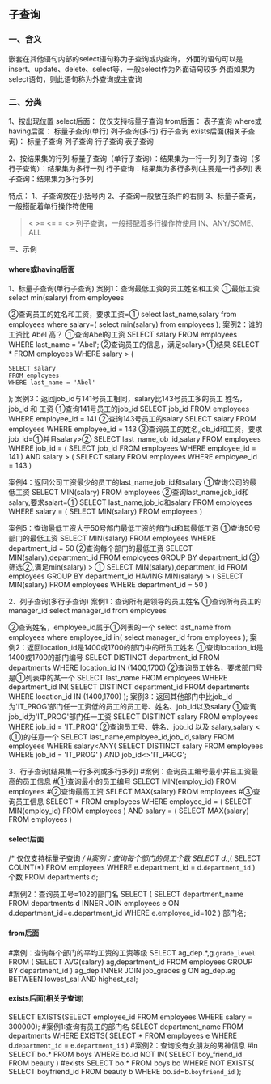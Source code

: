 ## 子查询

### 一、含义

嵌套在其他语句内部的select语句称为子查询或内查询，
外面的语句可以是insert、update、delete、select等，一般select作为外面语句较多
外面如果为select语句，则此语句称为外查询或主查询

### 二、分类

1、按出现位置
select后面：
		仅仅支持标量子查询
from后面：
		表子查询
where或having后面：
		标量子查询(单行)
		列子查询(多行)
		行子查询
exists后面(相关子查询)：
		标量子查询
		列子查询
		行子查询
		表子查询

2、按结果集的行列
标量子查询（单行子查询）：结果集为一行一列
列子查询（多行子查询）：结果集为多行一列
行子查询：结果集为多行多列(主要是一行多列)
表子查询：结果集为多行多列

特点：
1、子查询放在小括号内
2、子查询一般放在条件的右侧
3、标量子查询，一般搭配着单行操作符使用
> < >= <= = <>
> 列子查询，一般搭配着多行操作符使用
> IN、ANY/SOME、ALL

三、示例

#### where或having后面

1、标量子查询(单行子查询)
案例1：查询最低工资的员工姓名和工资
①最低工资
select min(salary) from employees

②查询员工的姓名和工资，要求工资=①
select last_name,salary
from employees
where salary=(
	select min(salary) from employees
);
案例2：谁的工资比 Abel 高？
①查询Abel的工资
SELECT salary
FROM employees
WHERE last_name = 'Abel';
②查询员工的信息，满足salary>①结果
SELECT *
FROM employees
WHERE salary > (

	SELECT salary
	FROM employees
	WHERE last_name = 'Abel'

);
案例3：返回job_id与141号员工相同，salary比143号员工多的员工 姓名，job_id 和 工资
①查询141号员工的job_id
SELECT job_id
FROM employees
WHERE employee_id = 141
②查询143号员工的salary
SELECT salary
FROM employees
WHERE employee_id = 143
③查询员工的姓名,job_id和工资，要求job_id=①并且salary>②
SELECT last_name,job_id,salary
FROM employees
WHERE job_id = (
	SELECT job_id
	FROM employees
	WHERE employee_id = 141
) AND salary > (
	SELECT salary
	FROM employees
	WHERE employee_id = 143
)

案例4：返回公司工资最少的员工的last_name,job_id和salary
①查询公司的最低工资
SELECT MIN(salary)
FROM employees
②查询last_name,job_id和salary,要求salart=①
SELECT last_name,job_id和salary
FROM employees
WHERE salary = (
	SELECT MIN(salary)
	FROM employees
)

案例5：查询最低工资大于50号部门最低工资的部门id和其最低工资
①查询50号部门的最低工资
SELECT MIN(salary)
FROM employees
WHERE department_id = 50
②查询每个部门的最低工资
SELECT MIN(salary),department_id
FROM employees
GROUP BY department_id
③筛选②,满足min(salary) > ①
SELECT MIN(salary),department_id
FROM employees
GROUP BY department_id
HAVING MIN(salary) > (
	SELECT MIN(salary)
	FROM employees
	WHERE department_id = 50
)

2、列子查询(多行子查询)
案例1：查询所有是领导的员工姓名
①查询所有员工的 manager_id
select manager_id
from employees

②查询姓名，employee_id属于①列表的一个
select last_name
from employees
where employee_id in(
	select manager_id
	from employees
);
案例2：返回location_id是1400或1700的部门中的所员工姓名
①查询location_id是1400或1700的部门编号
SELECT DISTINCT department_id
FROM departments
WHERE location_id IN (1400,1700)
②查询员工姓名，要求部门号是①列表中的某一个
SELECT last_name
FROM employees
WHERE department_id IN(
	SELECT DISTINCT department_id
	FROM departments
	WHERE location_id IN (1400,1700)
);
案例3：返回其他部门中比job_id为'IT_PROG'部门任一工资低的员工的员工号、姓名、job_id以及salary
①查询job_id为'IT_PROG'部门任一工资
SELECT DISTINCT salary
FROM employees
WHERE job_id = 'IT_PROG'
②查询员工号、姓名、job_id 以及 salary,salary < (①)的任意一个
SELECT last_name,employee_id,job_id,salary
FROM employees
WHERE salary<ANY(
	SELECT DISTINCT salary
	FROM employees
	WHERE job_id = 'IT_PROG'
) AND job_id<>'IT_PROG';

3、行子查询(结果集一行多列或多行多列)
#案例：查询员工编号最小并且工资最高的员工信息
#①查询最小的员工编号
SELECT MIN(employ_id)
FROM employees
#②查询最高工资
SELECT MAX(salary)
FROM employees
#③查询员工信息
SELECT *
FROM employees
WHERE employee_id = (
	SELECT MIN(employ_id)
	FROM employees
) AND salary = (
	SELECT MAX(salary)
	FROM employees
)

#### select后面

/*
	仅仅支持标量子查询
*/
#案例：查询每个部门的员工个数
SELECT d.*,(
	SELECT COUNT(*)
	FROM employees
	WHERE e.department_id = d.`department_id`
) 个数
FROM departments d;

#案例2：查询员工号=102的部门名
SELECT (
	SELECT department_name
	FROM departments d
	INNER JOIN employees e
	ON d.department_id=e.department_id
	WHERE e.employee_id=102
) 部门名;

#### from后面

#案例：查询每个部门的平均工资的工资等级
SELECT ag_dep.*,g.`grade_level`
FROM (
	SELECT AVG(salary) ag,department_id
	FROM employees
	GROUP BY department_id
) ag_dep
INNER JOIN job_grades g
ON ag_dep.ag BETWEEN lowest_sal AND highest_sal;

#### exists后面(相关子查询)

SELECT EXISTS(SELECT employee_id FROM employees WHERE salary = 300000);
#案例1:查询有员工的部门名
SELECT department_name
FROM departments
WHERE EXISTS(
	SELECT *
	FROM employees e
	WHERE d.`department_id` = e.`department_id`
)
#案例2：查询没有女朋友的男神信息
#in
SELECT bo.*
FROM boys
WHERE bo.id NOT IN(
	SELECT boy_friend_id
	FROM beauty
)
#exists
SELECT bo.*
FROM boys bo
WHERE NOT EXISTS(
	SELECT boyfriend_id
	FROM beauty b
   WHERE bo.`id`=b.`boyfriend_id`
);